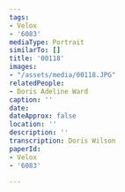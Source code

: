 ```yaml
---
tags:
- Velox
- '6083'
mediaType: Portrait
similarTo: []
title: '00118'
images:
- "/assets/media/00118.JPG"
relatedPeople:
- Doris Adeline Ward
caption: ''
date: 
dateApprox: false
location: ''
description: ''
transcription: Doris Wilson
paperId:
- Velox
- '6083'

---
```

